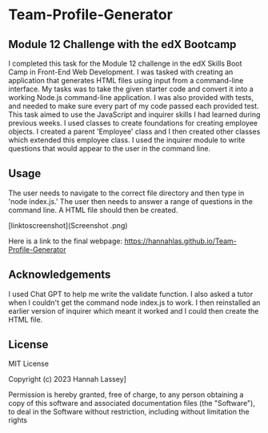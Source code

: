 # Team-Profile-Generator

## Module 12 Challenge with the edX Bootcamp

I completed this task for the Module 12 challenge in the edX Skills Boot Camp in Front-End Web Development. I was tasked with creating an application that generates HTML files using input from a command-line interface. My tasks was to take the given starter code and convert it into a working Node.js command-line application. I was also provided with tests, and needed to make sure every part of my code passed each provided test. This task aimed to use the JavaScript and inquirer skills I had learned during previous weeks. I used classes to create foundations for creating employee objects. I created a parent 'Employee' class and I then created other classes which extended this employee class.  I used the inquirer module to write questions that would appear to the user in the command line.

## Usage
The user needs to navigate to the correct file directory and then type in 'node index.js.' The user then needs to answer a range of questions in the command line. A HTML file should then be created. 


[linktoscreenshot](Screenshot .png) 

Here is a link to the final webpage: https://hannahlas.github.io/Team-Profile-Generator

## Acknowledgements

I used Chat GPT to help me write the validate function. I also asked a tutor when I couldn't get the command node index.js to work. I then reinstalled an earlier version of inquirer which meant it worked and I could then create the HTML file. 
      
## License
MIT License

Copyright (c) 2023 Hannah Lassey]

Permission is hereby granted, free of charge, to any person obtaining a copy
of this software and associated documentation files (the "Software"), to deal
in the Software without restriction, including without limitation the rights
